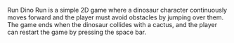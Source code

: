  Run Dino Run is a simple 2D game where a dinosaur character continuously moves forward and the player must avoid obstacles by jumping over them. The game ends when the dinosaur collides with a cactus, and the player can restart the game by pressing the space bar. 
